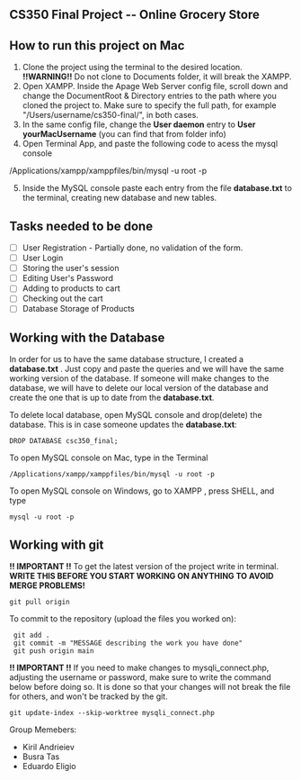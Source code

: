 
## CS350 Final Project -- Online Grocery Store
## How to run this project on Mac
1. Clone the project using the terminal to the desired location. **!!WARNING!!** Do not clone to Documents folder, it will break the XAMPP. 
  2. Open XAMPP. Inside the Apage Web Server config file, scroll down and change the DocumentRoot & Directory entries to the path where you cloned the project to. 
  Make sure to specify the full path, for example "/Users/username/cs350-final/", in both cases.
2. In the same config file, change the **User daemon** entry to **User yourMacUsername** (you can find that from folder info)
3. Open Terminal App, and paste the following code to acess the mysql console

/Applications/xampp/xamppfiles/bin/mysql -u root -p

5. Inside the MySQL console paste each entry from the file **database.txt** to the terminal, creating new database and new tables.

## Tasks needed to be done
 
 - [ ] User Registration - Partially done, no validation of the form. 
 - [ ] User Login
 - [ ] Storing the user's session
 - [ ] Editing User's Password
 - [ ] Adding to products to cart
 - [ ] Checking out the cart
 - [ ] Database Storage of Products

## Working with the Database

In order for us to have the same database structure, I created a **database.txt** . Just copy and paste the queries and we will have the same working version of the database. If someone will make changes to the database, we will have to delete our local version of the database and create the one that is up to date from the **database.txt**.

To delete local database, open MySQL console and drop(delete) the database. This is in case someone updates the **database.txt**:

    DROP DATABASE csc350_final;
To open MySQL console on Mac, type in the Terminal

    /Applications/xampp/xamppfiles/bin/mysql -u root -p
    
  To open MySQL console on Windows, go to XAMPP , press SHELL, and type

    mysql -u root -p

## Working with git

  **!! IMPORTANT !!** To get the latest version of the project write in terminal. **WRITE THIS BEFORE YOU START WORKING ON ANYTHING TO AVOID MERGE PROBLEMS!**

    git pull origin

To commit to the repository (upload the files you worked on):

     git add .
     git commit -m "MESSAGE describing the work you have done"
     git push origin main

**!! IMPORTANT !!** If you need to make changes to mysqli_connect.php, adjusting the username or password, make sure to write the command below before doing so. It is done so that your changes will not break the file for others, and won't be tracked by the git.

  

    git update-index --skip-worktree mysqli_connect.php

Group Memebers:
- Kiril Andrieiev
- Busra Tas
- Eduardo Eligio


